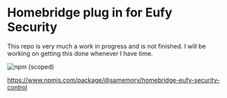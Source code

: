 
# Homebridge plug in for Eufy Security
This repo is very much a work in progress and is not finished. I will be working on getting this done whenever I have time. 

![npm (scoped)](https://img.shields.io/npm/v/@samemory/homebridge-eufy-security-control?style=flat-square)

https://www.npmjs.com/package/@samemory/homebridge-eufy-security-control
